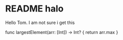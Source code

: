 #  README halo
Hello Tom. I am not sure i  get this




func largestElement(arr: [Int]) -> Int? {
    return arr.max
}

